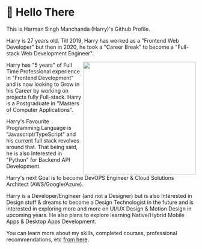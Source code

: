 # 🤘 Hello There

This is Harman Singh Manchanda (Harry)'s Github Profile.

Harry is 27 years old. Till 2019, Harry has worked as a "Frontend Web Developer" but then in 2020, he took a "Career Break" to become a "Full-stack Web Development Engineer".

<img align="right" src="https://firebasestorage.googleapis.com/v0/b/harry-manchanda.appspot.com/o/code.png?alt=media&token=88024a0c-d1c0-4ab6-aabf-894a76b51083" height="300" width="300">

Harry has "5 years" of Full Time Professional experience in "Frontend Development" and is now looking to Grow in his Career by working on projects fully Full-stack. Harry is a Postgraduate in "Masters of Computer Applications".

Harry's Favourite Programming Language is "Javascript/TypeScript" and his current full stack revolves around that.
That being said, he is also Interested in "Python" for Backend API Development.

Harry's next Goal is to become DevOPS Engineer & Cloud Solutions Architect (AWS/Google/Azure).

Harry is a Developer/Engineer (and not a Designer) but is also Interested in Design stuff & dreams to become a Design Technologist in the future and is interested in exploring more and more on UI/UX Design & Motion Design in upcoming years. He also plans to explore learning Native/Hybrid Mobile Apps & Desktop Apps Development.

You can learn more about my skills, completed courses, professional recommendations, etc [from here](https://www.linkedin.com/in/harrymanchanda).
